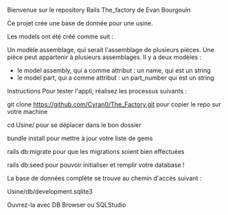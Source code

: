Bienvenue sur le repository Rails The_factory de Evan Bourgouin

Ce projet crée une base de donnée pour une usine.

Les models ont été créé comme suit :

Un modèle assemblage, qui serait l'assemblage de plusieurs pièces. Une pièce peut appartenir à plusieurs assemblages. Il y a deux modèles :

- le model assembly, qui a comme attribut : un name, qui est un string
- le model part, qui a comme attribut : un part_number qui est un string

Instructions
Pour tester l'appli, réalisez les processus suivants :

git clone https://github.com/Cyran0/The_Factory.git
pour copier le repo sur votre machine

cd Usine/
pour se déplacer dans le bon dossier

bundle install
pour mettre à jour votre liste de gems

rails db:migrate
pour que les migrations soient bien effectuées

rails db:seed
pour pouvoir initialiser et remplir votre database !

La base de données complète se trouve au chemin d'accès suivant :

Usine/db/development.sqlite3

Ouvrez-la avec DB Browser ou SQLStudio